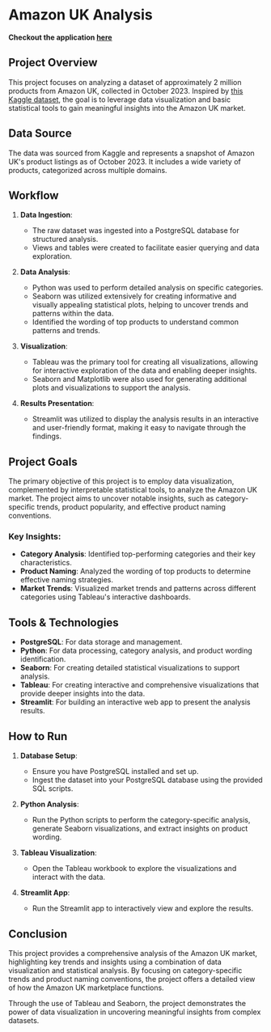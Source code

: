 # Amazon UK Analysis

**Checkout the application [here](https://my-viz-amazon-uk-2023.streamlit.app/)**

## Project Overview

This project focuses on analyzing a dataset of approximately 2 million products from Amazon UK, collected in October 2023. Inspired by [this Kaggle dataset](https://www.kaggle.com/datasets/asaniczka/amazon-uk-products-dataset-2023), the goal is to leverage data visualization and basic statistical tools to gain meaningful insights into the Amazon UK market.

## Data Source

The data was sourced from Kaggle and represents a snapshot of Amazon UK's product listings as of October 2023. It includes a wide variety of products, categorized across multiple domains.

## Workflow

1. **Data Ingestion**:
    - The raw dataset was ingested into a PostgreSQL database for structured analysis.
    - Views and tables were created to facilitate easier querying and data exploration.

2. **Data Analysis**:
    - Python was used to perform detailed analysis on specific categories.
    - Seaborn was utilized extensively for creating informative and visually appealing statistical plots, helping to uncover trends and patterns within the data.
    - Identified the wording of top products to understand common patterns and trends.

3. **Visualization**:
    - Tableau was the primary tool for creating all visualizations, allowing for interactive exploration of the data and enabling deeper insights.
    - Seaborn and Matplotlib were also used for generating additional plots and visualizations to support the analysis.

4. **Results Presentation**:
    - Streamlit was utilized to display the analysis results in an interactive and user-friendly format, making it easy to navigate through the findings.

## Project Goals

The primary objective of this project is to employ data visualization, complemented by interpretable statistical tools, to analyze the Amazon UK market. The project aims to uncover notable insights, such as category-specific trends, product popularity, and effective product naming conventions.

### Key Insights:
- **Category Analysis**: Identified top-performing categories and their key characteristics.
- **Product Naming**: Analyzed the wording of top products to determine effective naming strategies.
- **Market Trends**: Visualized market trends and patterns across different categories using Tableau's interactive dashboards.

## Tools & Technologies

- **PostgreSQL**: For data storage and management.
- **Python**: For data processing, category analysis, and product wording identification.
- **Seaborn**: For creating detailed statistical visualizations to support analysis.
- **Tableau**: For creating interactive and comprehensive visualizations that provide deeper insights into the data.
- **Streamlit**: For building an interactive web app to present the analysis results.

## How to Run

1. **Database Setup**:
    - Ensure you have PostgreSQL installed and set up.
    - Ingest the dataset into your PostgreSQL database using the provided SQL scripts.

2. **Python Analysis**:
    - Run the Python scripts to perform the category-specific analysis, generate Seaborn visualizations, and extract insights on product wording.

3. **Tableau Visualization**:
    - Open the Tableau workbook to explore the visualizations and interact with the data.

4. **Streamlit App**:
    - Run the Streamlit app to interactively view and explore the results.

## Conclusion

This project provides a comprehensive analysis of the Amazon UK market, highlighting key trends and insights using a combination of data visualization and statistical analysis. By focusing on category-specific trends and product naming conventions, the project offers a detailed view of how the Amazon UK marketplace functions.

Through the use of Tableau and Seaborn, the project demonstrates the power of data visualization in uncovering meaningful insights from complex datasets.

